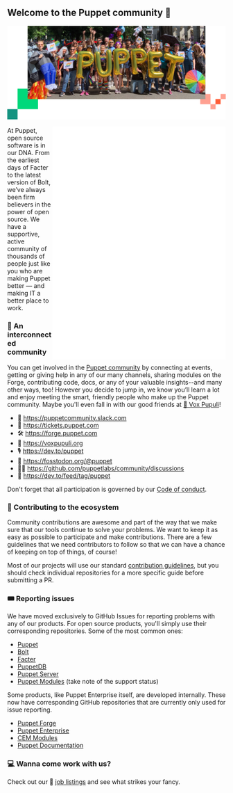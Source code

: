 ## Welcome to the Puppet community 👋

![Puppet folk having a grand time at Portland's annual Pride parade.](https://raw.githubusercontent.com/puppetlabs/.github/main/profile/Community-Marquee-1792x768.png)

<img align="right" src="https://raw.githubusercontent.com/puppetlabs/.github/main/profile/github-metrics.svg" alt="Metrics" width="400">

At Puppet, open source software is in our DNA. From the earliest days of Facter to the latest version of Bolt, we’ve always been firm believers in the power of open source. We have a supportive, active community of thousands of people just like you who are making Puppet better — and making IT a better place to work.


### 🎪 An interconnected community

You can get involved in the [Puppet community](https://puppet.com/community/) by connecting at events, getting or giving help in any of our many channels, sharing modules on the Forge, contributing code, docs, or any of your valuable insights--and many other ways, too! However you decide to jump in, we know you’ll learn a lot and enjoy meeting the smart, friendly people who make up the Puppet community. Maybe you'll even fall in with our good friends at [🦊 Vox Pupuli](https://voxpupuli.org)!

- 💬 https://puppetcommunity.slack.com
- 🎫 https://tickets.puppet.com
- 🛠️ https://forge.puppet.com
- 🦊 https://voxpupuli.org
- 🎙 https://dev.to/puppet
- 🐘 https://fosstodon.org/@puppet
- 👩‍💻 https://github.com/puppetlabs/community/discussions
- 📰 https://dev.to/feed/tag/puppet

Don't forget that all participation is governed by our [Code of conduct](https://pup.pt/conduct).

### 🎁 Contributing to the ecosystem

Community contributions are awesome and part of the way that we make sure that our tools continue to solve your problems. We want to keep it as easy as possible to participate and make contributions. There are a few guidelines that we need contributors to follow so that we can have a chance of keeping on top of things, of course!

Most of our projects will use our standard [contribution guidelines](https://github.com/puppetlabs/.github/blob/main/CONTRIBUTING.md), but you should check individual repositories for a more specific guide before submitting a PR.

### 🎟️ Reporting issues

We have moved exclusively to GitHub Issues for reporting problems with any of our products. For open source products, you'll simply use their corresponding repositories. Some of the most common ones:
  * [Puppet](https://github.com/puppetlabs/puppet)
  * [Bolt](https://github.com/puppetlabs/bolt)
  * [Facter](https://github.com/puppetlabs/facter)
  * [PuppetDB](https://github.com/puppetlabs/puppetdb)
  * [Puppet Server](https://github.com/puppetlabs/puppetserver)
  * [Puppet Modules](https://github.com/search?q=topic%3Amodule+org%3Apuppetlabs+fork%3Atrue&type=Repositories) (take note of the support status)

Some products, like Puppet Enterprise itself, are developed internally. These now have corresponding GitHub repositories that are currently only used for issue reporting.
  * [Puppet Forge](https://github.com/puppetlabs/forge_issues)
  * [Puppet Enterprise](https://github.com/puppetlabs/puppet-enterprise_issues)
  * [CEM Modules](https://github.com/puppetlabs/cem_issues)
  * [Puppet Documentation](https://github.com/puppetlabs/puppet-docs)

### 💻 Wanna come work with us?

Check out our 📜 [job listings](https://www.perforce.com/careers) and see what strikes your fancy.



